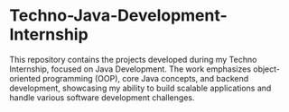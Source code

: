 # Techno-Java-Development-Internship
This repository contains the projects developed during my Techno Internship, focused on Java Development. The work emphasizes object-oriented programming (OOP), core Java concepts, and backend development, showcasing my ability to build scalable applications and handle various software development challenges.
